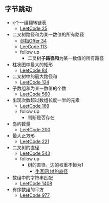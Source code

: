 ## 字节跳动
* k个一组翻转链表
  * [LeetCode 25](https://leetcode-cn.com/problems/reverse-nodes-in-k-group/)
* 二叉树路径和为某一数值的所有路径
  * [剑指Offer 34](https://leetcode-cn.com/problems/er-cha-shu-zhong-he-wei-mou-yi-zhi-de-lu-jing-lcof/)
  * [LeeCode 113](https://leetcode-cn.com/problems/path-sum-ii/)
  * follow up
    *  二叉树**子路径和**为某一数值的所有路径
* 柱状图中最大的矩形
  * [LeetCode 84](https://leetcode-cn.com/problems/largest-rectangle-in-histogram/)
* 二叉树中的最大路径和
  * [LeetCode 124](https://leetcode-cn.com/problems/binary-tree-maximum-path-sum/)
* 子数组和为某一数值的个数
  * [LeetCode 560](https://leetcode-cn.com/problems/subarray-sum-equals-k/)
* 出现次数超过数组长度一半的元素
  * [LeetCode 169](https://leetcode-cn.com/problems/majority-element/)
  * follow up
    * 判断是否存在
* 岛屿数量
  * [LeetCode 200](https://leetcode-cn.com/problems/number-of-islands/)
* 最大正方形
  * [LeetCode 221](https://leetcode-cn.com/problems/maximal-square/)
* 二叉树的直径
  * [LeetCode 543](https://leetcode-cn.com/problems/diameter-of-binary-tree/)
  * follow up
    * 树的直径，边的权重不恒为1
      * [牛客网 树的直径](https://www.nowcoder.com/questionTerminal/a77b4f3d84bf4a7891519ffee9376df3)
* 数组中的字符串匹配
  * [LeetCode 1408](https://leetcode-cn.com/problems/string-matching-in-an-array/)
* 有序数组的平方
  * [LeetCode 977](https://leetcode-cn.com/problems/squares-of-a-sorted-array/)
